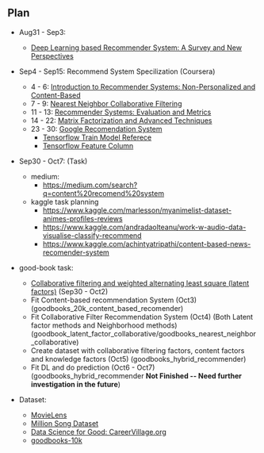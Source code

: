 ## Plan
* Aug31 - Sep3:
  * [Deep Learning based Recommender System: A Survey and New Perspectives](https://arxiv.org/pdf/1707.07435.pdf)
* Sep4 - Sep15: Recommend System Specilization (Coursera)
  * 4 - 6: [Introduction to Recommender Systems: Non-Personalized and Content-Based](https://www.coursera.org/learn/recommender-systems-introduction/home/welcome)
  * 7 - 9: [Nearest Neighbor Collaborative Filtering](https://www.coursera.org/learn/collaborative-filtering/home/welcome)
  * 11 - 13: [Recommender Systems: Evaluation and Metrics](https://www.coursera.org/learn/recommender-metrics/home/welcome)
  * 14 - 22: [Matrix Factorization and Advanced Techniques](https://www.coursera.org/learn/matrix-factorization/home/welcome)
  * 23 - 30: [Google Recomendation System](https://www.youtube.com/channel/UCQgBXHmV9BTQEIobCFt7TSQ/videos)
    * [Tensorflow Train Model Referece](https://www.tensorflow.org/tutorials/structured_data/feature_columns)
    * [Tensorflow Feature Column](https://developers.googleblog.com/2017/11/introducing-tensorflow-feature-columns.html) 
  
* Sep30 - Oct7: (Task)
  * medium:
    * https://medium.com/search?q=content%20recomend%20system
  * kaggle task planning
    * https://www.kaggle.com/marlesson/myanimelist-dataset-animes-profiles-reviews
    * https://www.kaggle.com/andradaolteanu/work-w-audio-data-visualise-classify-recommend
    * https://www.kaggle.com/achintyatripathi/content-based-news-recomender-system 
* good-book task:
  * [Collaborative filtering and weighted alternating least square (latent factors)](https://fairyonice.github.io/Learn-about-collaborative-filtering-and-weighted-alternating-least-square-with-tensorflow.html) (Sep30 - Oct2)
  * Fit Content-based recommendation System (Oct3) (goodbooks_20k_content_based_recomender)
  * Fit Collaborative Filter Recommendation System (Oct4) (Both Latent factor methods and Neighborhood methods) (goodbook_latent_factor_collaborative/goodbooks_nearest_neighbor_collaborative)
  * Create dataset with collaborative filtering factors, content factors and knowledge factors (Oct5) (goodbooks_hybrid_recommender)
  * Fit DL and do prediction (Oct6 - Oct7) (goodbooks_hybrid_recommender **Not Finished -- Need further investigation in the future**)

* Dataset:
  * [MovieLens](https://grouplens.org/datasets/movielens/) 
  * [Million Song Dataset](http://millionsongdataset.com/)
  * [Data Science for Good: CareerVillage.org](https://www.kaggle.com/c/data-science-for-good-careervillage/data?select=answers.csv)
  * [goodbooks-10k](https://www.kaggle.com/zygmunt/goodbooks-10k)
